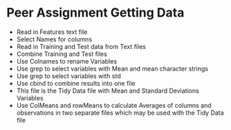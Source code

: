Peer Assignment Getting Data
========================================================
* Read in Features text file
* Select Names for columns
* Read in Training and Test data from Text files
* Combine Training and Test files
* Use Colnames to rename Variables
* Use grep to select variables with Mean and mean character strings
* Use grep to select variables with std
* Use cbind to combine results into one file
* This file is the Tidy Data file with Mean and Standard Deviations Variables
* Use ColMeans and rowMeans to calculate Averages of columns and observations in two separate files which may be used with the Tidy Data file
